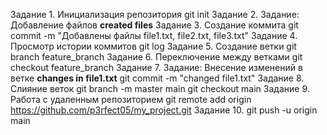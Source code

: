 Задание 1. Инициализация репозитория
git init
Задание 2. Задание: Добавление файлов
**created files**
Задание 3. Создание коммита
git commit -m "Добавлены файлы file1.txt, file2.txt, file3.txt"
Задание 4. Просмотр истории коммитов
git log
Задание 5. Создание ветки
git branch feature_branch
Задание 6. Переключение между ветками
git checkout feature_branch
Задание 7. Задание: Внесение изменений в ветке
**changes in file1.txt**
git commit -m "changed file1.txt"
Задание 8. Слияние веток
git branch -m master main
git checkout main
Задание 9. Работа с удаленным репозиторием
git remote add origin https://github.com/p3rfect05/my_project.git
Задание 10.
git push -u origin main
